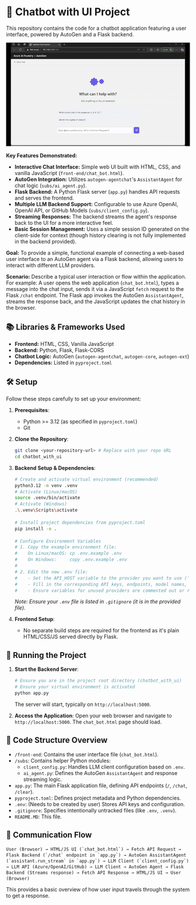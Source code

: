 # 🤖 Chatbot with UI Project

This repository contains the code for a chatbot application featuring a user interface, powered by AutoGen and a Flask backend.

![Project Demo](images/demo.gif)

**Key Features Demonstrated:**

-   **Interactive Chat Interface:** Simple web UI built with HTML, CSS, and vanilla JavaScript (`front-end/chat_bot.html`).
-   **AutoGen Integration:** Utilizes `autogen-agentchat`'s `AssistantAgent` for chat logic (`subs/ai_agent.py`).
-   **Flask Backend:** A Python Flask server (`app.py`) handles API requests and serves the frontend.
-   **Multiple LLM Backend Support:** Configurable to use Azure OpenAI, OpenAI API, or GitHub Models (`subs/client_config.py`).
-   **Streaming Responses:** The backend streams the agent's response back to the UI for a more interactive feel.
-   **Basic Session Management:** Uses a simple session ID generated on the client-side for context (though history clearing is not fully implemented in the backend provided).

**Goal:** To provide a simple, functional example of connecting a web-based user interface to an AutoGen agent via a Flask backend, allowing users to interact with different LLM providers.

**Scenario:** Describe a typical user interaction or flow within the application. For example:
A user opens the web application (`chat_bot.html`), types a message into the chat input, sends it via a JavaScript `fetch` request to the Flask `/chat` endpoint. The Flask app invokes the AutoGen `AssistantAgent`, streams the response back, and the JavaScript updates the chat history in the browser.

<!-- Optional: Add a screenshot or GIF of the UI in action -->
<!-- ![Chatbot UI](images/chatbot_ui_demo.gif) -->

## 📚 Libraries & Frameworks Used

-   **Frontend:** HTML, CSS, Vanilla JavaScript
-   **Backend:** Python, Flask, Flask-CORS
-   **Chatbot Logic:** AutoGen (`autogen-agentchat`, `autogen-core`, `autogen-ext`)
-   **Dependencies:**  Listed in `pyproject.toml`

## 🛠️ Setup

Follow these steps carefully to set up your environment:

1.  **Prerequisites**:
    -   Python >= 3.12 (as specified in `pyproject.toml`)
    -   Git

2.  **Clone the Repository**:
    ```bash
    git clone <your-repository-url> # Replace with your repo URL
    cd chatbot_with_ui
    ```

3.  **Backend Setup & Dependencies**:
    ```bash
    # Create and activate virtual environment (recommended)
    python3.12 -m venv .venv
    # Activate (Linux/macOS)
    source .venv/bin/activate
    # Activate (Windows)
    .\.venv\Scripts\activate

    # Install project dependencies from pyproject.toml
    pip install -e .

    # Configure Environment Variables
    # 1. Copy the example environment file:
    #    On Linux/macOS: cp .env.example .env
    #    On Windows:     copy .env.example .env
    #
    # 2. Edit the new .env file:
    #    - Set the API_HOST variable to the provider you want to use ('azure', 'openai', or 'github').
    #    - Fill in the corresponding API keys, endpoints, model names, etc., for your chosen provider.
    #    - Ensure variables for unused providers are commented out or removed.
    ```
    *Note: Ensure your `.env` file is listed in `.gitignore` (it is in the provided file).*

4.  **Frontend Setup**:
    -   No separate build steps are required for the frontend as it's plain HTML/CSS/JS served directly by Flask.

## 🚀 Running the Project

1.  **Start the Backend Server**:
    ```bash
    # Ensure you are in the project root directory (chatbot_with_ui)
    # Ensure your virtual environment is activated
    python app.py
    ```
    The server will start, typically on `http://localhost:5000`.

2.  **Access the Application**:
    Open your web browser and navigate to `http://localhost:5000`. The `chat_bot.html` page should load.

## 📝 Code Structure Overview

-   `/front-end`: Contains the user interface file (`chat_bot.html`).
-   `/subs`: Contains helper Python modules:
    -   `client_config.py`: Handles LLM client configuration based on `.env`.
    -   `ai_agent.py`: Defines the AutoGen `AssistantAgent` and response streaming logic.
-   `app.py`: The main Flask application file, defining API endpoints (`/`, `/chat`, `/clear`).
-   `pyproject.toml`: Defines project metadata and Python dependencies.
-   `.env`: (Needs to be created by user) Stores API keys and configuration.
-   `.gitignore`: Specifies intentionally untracked files (like `.env`, `.venv`).
-   `README.MD`: This file.

## 🔄 Communication Flow

```
User (Browser) → HTML/JS UI (`chat_bot.html`) → Fetch API Request → Flask Backend (`/chat` endpoint in `app.py`) → AutoGen AssistantAgent (`assistant.run_stream` in `app.py`) → LLM Client (`client_config.py`) → LLM API (Azure/OpenAI/GitHub) → LLM Client → AutoGen Agent → Flask Backend (Streams response) → Fetch API Response → HTML/JS UI → User (Browser)
```

This provides a basic overview of how user input travels through the system to get a response.

